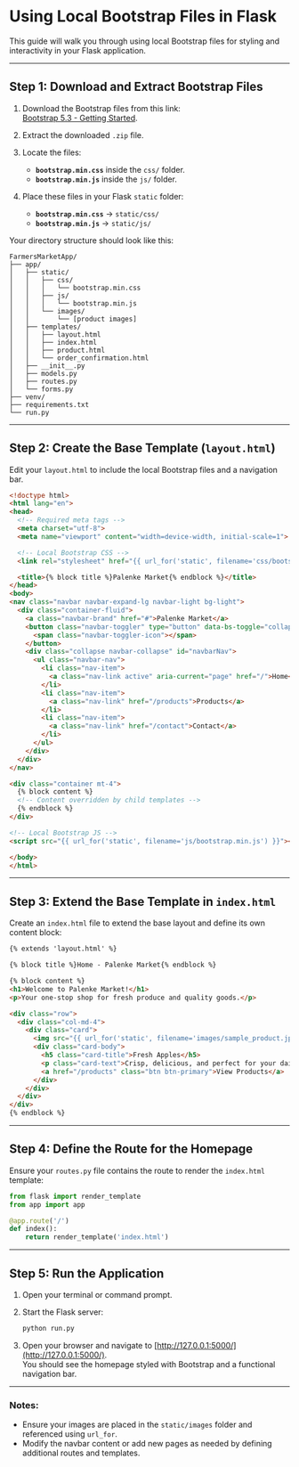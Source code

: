 # Using Local Bootstrap Files in Flask

This guide will walk you through using local Bootstrap files for styling and interactivity in your Flask application.

---

## Step 1: Download and Extract Bootstrap Files

1. Download the Bootstrap files from this link:  
   [Bootstrap 5.3 - Getting Started](https://getbootstrap.com/docs/5.3/getting-started/download/).

2. Extract the downloaded `.zip` file.

3. Locate the files:
   - **`bootstrap.min.css`** inside the `css/` folder.
   - **`bootstrap.min.js`** inside the `js/` folder.

4. Place these files in your Flask `static` folder:
   - **`bootstrap.min.css`** → `static/css/`
   - **`bootstrap.min.js`** → `static/js/`

Your directory structure should look like this:

```plaintext
FarmersMarketApp/
├── app/
│   ├── static/
│   │   ├── css/
│   │   │   └── bootstrap.min.css
│   │   ├── js/
│   │   │   └── bootstrap.min.js
│   │   └── images/
│   │       └── [product images]
│   ├── templates/
│   │   ├── layout.html
│   │   ├── index.html
│   │   ├── product.html
│   │   └── order_confirmation.html
│   ├── __init__.py
│   ├── models.py
│   ├── routes.py
│   └── forms.py
├── venv/
├── requirements.txt
└── run.py
```

---

## Step 2: Create the Base Template (`layout.html`)

Edit your `layout.html` to include the local Bootstrap files and a navigation bar.

```html
<!doctype html>
<html lang="en">
<head>
  <!-- Required meta tags -->
  <meta charset="utf-8">
  <meta name="viewport" content="width=device-width, initial-scale=1">

  <!-- Local Bootstrap CSS -->
  <link rel="stylesheet" href="{{ url_for('static', filename='css/bootstrap.min.css') }}">

  <title>{% block title %}Palenke Market{% endblock %}</title>
</head>
<body>
<nav class="navbar navbar-expand-lg navbar-light bg-light">
  <div class="container-fluid">
    <a class="navbar-brand" href="#">Palenke Market</a>
    <button class="navbar-toggler" type="button" data-bs-toggle="collapse" data-bs-target="#navbarNav" aria-controls="navbarNav" aria-expanded="false" aria-label="Toggle navigation">
      <span class="navbar-toggler-icon"></span>
    </button>
    <div class="collapse navbar-collapse" id="navbarNav">
      <ul class="navbar-nav">
        <li class="nav-item">
          <a class="nav-link active" aria-current="page" href="/">Home</a>
        </li>
        <li class="nav-item">
          <a class="nav-link" href="/products">Products</a>
        </li>
        <li class="nav-item">
          <a class="nav-link" href="/contact">Contact</a>
        </li>
      </ul>
    </div>
  </div>
</nav>

<div class="container mt-4">
  {% block content %}
  <!-- Content overridden by child templates -->
  {% endblock %}
</div>

<!-- Local Bootstrap JS -->
<script src="{{ url_for('static', filename='js/bootstrap.min.js') }}"></script>

</body>
</html>
```

---

## Step 3: Extend the Base Template in `index.html`

Create an `index.html` file to extend the base layout and define its own content block:

```html
{% extends 'layout.html' %}

{% block title %}Home - Palenke Market{% endblock %}

{% block content %}
<h1>Welcome to Palenke Market!</h1>
<p>Your one-stop shop for fresh produce and quality goods.</p>

<div class="row">
  <div class="col-md-4">
    <div class="card">
      <img src="{{ url_for('static', filename='images/sample_product.jpg') }}" class="card-img-top" alt="Sample Product">
      <div class="card-body">
        <h5 class="card-title">Fresh Apples</h5>
        <p class="card-text">Crisp, delicious, and perfect for your daily snack.</p>
        <a href="/products" class="btn btn-primary">View Products</a>
      </div>
    </div>
  </div>
</div>
{% endblock %}
```

---

## Step 4: Define the Route for the Homepage

Ensure your `routes.py` file contains the route to render the `index.html` template:

```python
from flask import render_template
from app import app

@app.route('/')
def index():
    return render_template('index.html')
```

---

## Step 5: Run the Application

1. Open your terminal or command prompt.
2. Start the Flask server:

   ```bash
   python run.py
   ```

4. Open your browser and navigate to [http://127.0.0.1:5000/](http://127.0.0.1:5000/).  
   You should see the homepage styled with Bootstrap and a functional navigation bar.

---

### Notes:
- Ensure your images are placed in the `static/images` folder and referenced using `url_for`.
- Modify the navbar content or add new pages as needed by defining additional routes and templates.
